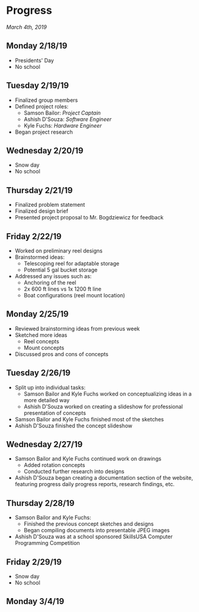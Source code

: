 # Progress
*March 4th, 2019*

## Monday 2/18/19
* Presidents' Day
* No school

## Tuesday 2/19/19
* Finalized group members
* Defined project roles:
  * Samson Bailor: *Project Captain*
  * Ashish D'Souza: *Software Engineer*
  * Kyle Fuchs: *Hardware Engineer*
* Began project research

## Wednesday 2/20/19
* Snow day
* No school

## Thursday 2/21/19
* Finalized problem statement
* Finalized design brief
* Presented project proposal to Mr. Bogdziewicz for feedback

## Friday 2/22/19
* Worked on preliminary reel designs
* Brainstormed ideas:
  * Telescoping reel for adaptable storage
  * Potential 5 gal bucket storage
* Addressed any issues such as:
  * Anchoring of the reel
  * 2x 600 ft lines vs 1x 1200 ft line
  * Boat configurations (reel mount location)

## Monday 2/25/19
* Reviewed brainstorming ideas from previous week
* Sketched more ideas
  * Reel concepts
  * Mount concepts
* Discussed pros and cons of concepts

## Tuesday 2/26/19
* Split up into individual tasks:
  * Samson Bailor and Kyle Fuchs worked on conceptualizing ideas in a more detailed way
  * Ashish D'Souza worked on creating a slideshow for professional presentation of concepts
* Samson Bailor and Kyle Fuchs finished most of the sketches
* Ashish D'Souza finished the concept slideshow

## Wednesday 2/27/19
* Samson Bailor and Kyle Fuchs continued work on drawings
  * Added rotation concepts
  * Conducted further research into designs
* Ashish D'Souza began creating a documentation section of the website, featuring progress daily progress reports, research findings, etc.

## Thursday 2/28/19
* Samson Bailor and Kyle Fuchs:
  * Finished the previous concept sketches and designs
  * Began compiling documents into presentable JPEG images
* Ashish D'Souza was at a school sponsored SkillsUSA Computer Programming Competition

## Friday 2/29/19
* Snow day
* No school

## Monday 3/4/19
